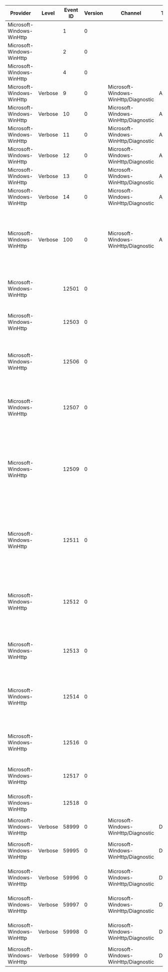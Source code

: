 Provider                   |  Level    |  Event ID  |  Version  |  Channel                               |  Task   |  Opcode  |  Keyword  |  Message
---------------------------|-----------|------------|-----------|----------------------------------------|---------|----------|-----------|----------------------------------------------------------------------------------------------------------------------------------------------------------------------------------------------------------------------------
Microsoft-Windows-WinHttp  |           |  1         |  0        |                                        |         |          |           |  {param1}
Microsoft-Windows-WinHttp  |           |  2         |  0        |                                        |         |          |           |  {param1}
Microsoft-Windows-WinHttp  |           |  4         |  0        |                                        |         |          |           |  {load/unload info}
Microsoft-Windows-WinHttp  |  Verbose  |  9         |  0        |  Microsoft-Windows-WinHttp/Diagnostic  |  API    |  Start   |  API      |  {Api}({ApiHandle}) API called.
Microsoft-Windows-WinHttp  |  Verbose  |  10        |  0        |  Microsoft-Windows-WinHttp/Diagnostic  |  API    |  Stop    |  API      |  {Api}({ApiHandle}) API returned successfully.
Microsoft-Windows-WinHttp  |  Verbose  |  11        |  0        |  Microsoft-Windows-WinHttp/Diagnostic  |  API    |  Stop    |  API      |  {Api}({ApiHandle}) API failed with an error = {Result}.
Microsoft-Windows-WinHttp  |  Verbose  |  12        |  0        |  Microsoft-Windows-WinHttp/Diagnostic  |  API    |          |  API      |  {Api}({ApiHandle}) API pending completion.
Microsoft-Windows-WinHttp  |  Verbose  |  13        |  0        |  Microsoft-Windows-WinHttp/Diagnostic  |  API    |  Stop    |  API      |  {Api}({ApiHandle}) API completed.
Microsoft-Windows-WinHttp  |  Verbose  |  14        |  0        |  Microsoft-Windows-WinHttp/Diagnostic  |  API    |  Stop    |  API      |  {Api}({ApiHandle}) API completed with an error = {Result}.
Microsoft-Windows-WinHttp  |  Verbose  |  100       |  0        |  Microsoft-Windows-WinHttp/Diagnostic  |  API    |          |  API      |  {hRequest}: WinHttpSetCredentials Details: Target ({AuthTargets}) Schemes ({AuthScheme}) UserName ({UserName}) Password ({Password})
Microsoft-Windows-WinHttp  |           |  12501     |  0        |                                        |         |          |           |  The WinHTTP Web Proxy Auto-Discovery Service detected an internal data corruption.
Microsoft-Windows-WinHttp  |           |  12503     |  0        |                                        |         |          |           |  The WinHTTP Web Proxy Auto-Discovery Service has been idle for {IdleTime} minutes; it will be shut down.
Microsoft-Windows-WinHttp  |           |  12506     |  0        |                                        |         |          |           |  The WinHTTP Web Proxy Auto-Discovery Service encountered a system error from {Function name}: (Error Code = {Error code}) {Error text}
Microsoft-Windows-WinHttp  |           |  12507     |  0        |                                        |         |          |           |  The WinHTTP Web Proxy Auto-Discovery Service failed to allocate a critical resource. The system may be running low on physical memory.
Microsoft-Windows-WinHttp  |           |  12509     |  0        |                                        |         |          |           |  The WinHTTP Web Proxy Auto-Discovery Service detected a non- local RPC request (Transport Type = {Transport type}); Access Denied. There may have been an rogue attempt to gain access to the service through the network.
Microsoft-Windows-WinHttp  |           |  12511     |  0        |                                        |         |          |           |  The WinHTTP Web Proxy Auto-Discovery Service failed to abort all pending requests in {param1} seconds.  The system WinHTTP Services may have been under stress and slow to respond to cancel requests.
Microsoft-Windows-WinHttp  |           |  12512     |  0        |                                        |         |          |           |  The WinHTTP Web Proxy Auto-Discovery Service failed parameter validation of a client request.  This may be due to an unexpected error from the system WinHTTP Services.
Microsoft-Windows-WinHttp  |           |  12513     |  0        |                                        |         |          |           |  The WinHTTP Web Proxy Auto-Discovery Service is shutting down and not accepting client requests.
Microsoft-Windows-WinHttp  |           |  12514     |  0        |                                        |         |          |           |  The WinHTTP Web Proxy Auto-Discovery Service detected an unexpected exception from the system WinHTTP Services. (Exception Code = {Exception code})
Microsoft-Windows-WinHttp  |           |  12516     |  0        |                                        |         |          |           |  The WinHTTP Web Proxy Auto-Discovery Service discarded and is re-attempting a request after a critical power event.
Microsoft-Windows-WinHttp  |           |  12517     |  0        |                                        |         |          |           |  The WinHTTP Web Proxy Auto-Discovery Service suspended operation.
Microsoft-Windows-WinHttp  |           |  12518     |  0        |                                        |         |          |           |  The WinHTTP Web Proxy Auto-Discovery Service resumed operation.
Microsoft-Windows-WinHttp  |  Verbose  |  58999     |  0        |  Microsoft-Windows-WinHttp/Diagnostic  |  Debug  |          |           |  {Message}
Microsoft-Windows-WinHttp  |  Verbose  |  59995     |  0        |  Microsoft-Windows-WinHttp/Diagnostic  |  Debug  |  Stop    |           |  Canceling {EtwQueueActionType} Thread Action (Context: {Context})
Microsoft-Windows-WinHttp  |  Verbose  |  59996     |  0        |  Microsoft-Windows-WinHttp/Diagnostic  |  Debug  |  Start   |           |  Queue {EtwQueueActionType} Thread Action (Context: {Context})
Microsoft-Windows-WinHttp  |  Verbose  |  59997     |  0        |  Microsoft-Windows-WinHttp/Diagnostic  |  Debug  |  Stop    |           |  Stopping {EtwQueueActionType} Thread Action (Context: {Context})
Microsoft-Windows-WinHttp  |  Verbose  |  59998     |  0        |  Microsoft-Windows-WinHttp/Diagnostic  |  Debug  |  Start   |           |  Starting {EtwQueueActionType} Thread Action (Context: {Context})
Microsoft-Windows-WinHttp  |  Verbose  |  59999     |  0        |  Microsoft-Windows-WinHttp/Diagnostic  |  Debug  |          |           |  ({File}:{Line}) {Message}